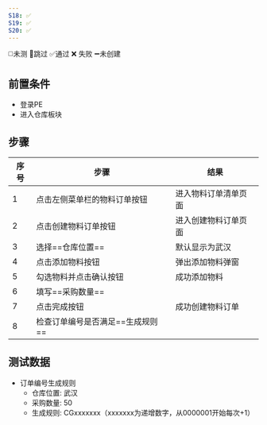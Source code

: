 ```yaml
---
S18: ✅
S19: ✅
S20: ✅
---
```

◻️未测    🚫跳过     ✅通过    ❌ 失败    ➖未创建

## 前置条件

- 登录PE
- 进入仓库板块

## 步骤

| 序号  | 步骤                 | 结果         |
| --- | ------------------ | ---------- |
| 1   | 点击左侧菜单栏的物料订单按钮     | 进入物料订单清单页面 |
| 2   | 点击创建物料订单按钮         | 进入创建物料订单页面 |
| 3   | 选择==仓库位置==         | 默认显示为武汉    |
| 4   | 点击添加物料按钮           | 弹出添加物料弹窗   |
| 5   | 勾选物料并点击确认按钮        | 成功添加物料     |
| 6   | 填写==采购数量==         |            |
| 7   | 点击完成按钮             | 成功创建物料订单   |
| 8   | 检查订单编号是否满足==生成规则== |            |

## 测试数据

- 订单编号生成规则
	- 仓库位置: 武汉
	- 采购数量: 50
	- 生成规则: CGxxxxxxx（xxxxxxx为递增数字，从0000001开始每次+1）
